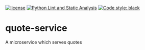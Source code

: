 [![license](https://img.shields.io/badge/license-MIT-green.svg)](https://github.com/steinkohl/quote-service/blob/main/LICENSE)
[![Python Lint and Static Analysis](https://github.com/steinkohl/quote-service/actions/workflows/lint.yaml/badge.svg)](https://github.com/steinkohl/quote-service/actions/workflows/lint.yaml)
[![Code style: black](https://img.shields.io/badge/code%20style-black-000000.svg)](https://github.com/psf/black)


# quote-service
A microservice which serves quotes
